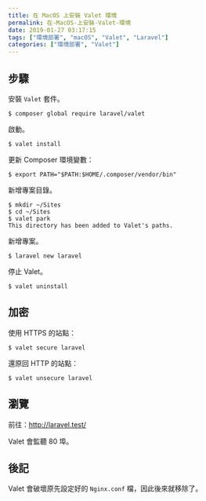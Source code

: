 ```yaml
---
title: 在 MacOS 上安裝 Valet 環境
permalink: 在-MacOS-上安裝-Valet-環境
date: 2019-01-27 03:17:15
tags: ["環境部署", "macOS", "Valet", "Laravel"]
categories: ["環境部署", "Valet"]
---
```


## 步驟
安裝 `Valet` 套件。
```
$ composer global require laravel/valet
```

啟動。
```
$ valet install
```

更新 Composer 環境變數：
```
$ export PATH="$PATH:$HOME/.composer/vendor/bin"
```

新增專案目錄。
```
$ mkdir ~/Sites
$ cd ~/Sites
$ valet park
This directory has been added to Valet's paths.
```

新增專案。
```
$ laravel new laravel
```

停止 Valet。
```
$ valet uninstall
```

## 加密
使用 HTTPS 的站點：
```
$ valet secure laravel
```

還原回 HTTP 的站點：
```
$ valet unsecure laravel
```

## 瀏覽
前往：http://laravel.test/

Valet 會監聽 80 埠。

## 後記
Valet 會破壞原先設定好的 `Nginx.conf` 檔，因此後來就移除了。